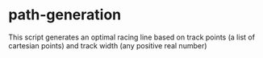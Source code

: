 # path-generation

This script generates an optimal racing line based on track points (a list of cartesian points) and track width (any positive real number)
